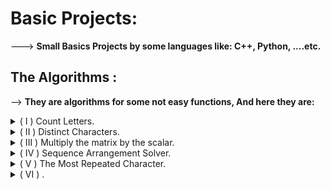 # Basic Projects:
---> **Small Basics Projects by some languages like: C++, Python, ....etc.**

## The Algorithms :
--> **They are algorithms for some not easy functions, And here they are:**

<details>
 <summary>( I ) Count Letters.</summary>

 1. ***Function `printRLE`***:
    - This function takes a string `s` as input.
    - It sorts the characters in the string in ascending order.
    - It then counts the occurrences of each character:
        - While the current character is the same as the next character, it increments the count and moves to the next character.
        - When the next character is different, it prints the character and its count.
    - The function effectively prints the Run-Length Encoding (RLE) of the input string.

 2. ***Main Function***:
    - The `main` function starts by enabling fast I/O using the `Hero` macro.
    - It reads a string `x` from standard input (keyboard).
    - It calls the `printRLE` function with `x` as the argument to print the RLE of the input string.

 3. ***End of Program***:
    - The program returns 0 to indicate successful execution.

In summary, this code reads a string, sorts its characters, and then prints the RLE (character followed by its count) of the string. For example, if the input string is "**aaabbbcc**", the output will be:
```
a : 3
b : 3
c : 2
```

</details>


<details>
 <summary>( II ) Distinct Characters.</summary>

 1. ***Function `cntDistinct`***:
    - The function `cntDistinct` takes a string `str` as its parameter.
    - It creates an `unordered_set` named `s`, which stores unique elements.
    - A `for` loop iterates over each character in the string `str`.
    - Each character is inserted into the set `s`. If the character is already present, the set remains unchanged because sets only store unique elements.
    - After the loop completes, the function returns the size of the set `s`, which represents the count of unique characters in the string.

 2. ***Main Function***:
    - The `main` function starts by declaring a string variable `e`.
    - It reads a string from standard input (keyboard) and stores it in `e`.
    - It then calls the `cntDistinct` function with `e` as the argument and prints the result, which is the number of unique characters in the string `e`.
    - Finally, the program returns 0, indicating successful execution.
 
 3. ***End of Program.***
</details>


<details>
 <summary>( III ) Multiply the matrix by the scalar.</summary>

 1. ***Function Definitions***:
    - `void read_matrix(ll row, ll column, int** matrix)`: This function reads the elements of a matrix from the user. It takes the number of rows and columns as well as a pointer to a pointer of integers (which represents the matrix) as arguments.
    - `void write_matrix(ll row, ll column, int** matrix)`: This function prints the matrix to the console. It also takes the number of rows and columns and the matrix as arguments.
    - `void multiply_by_scalar(ll row, ll column, int** matrix, ll scalar)`: This function multiplies each element of the matrix by a scalar value provided by the user.

 2. ***Main Function***:
    - The `main` function begins with a greeting message to the user.
    - It then prompts the user to enter the number of rows and columns for the matrix.
    - Memory is dynamically allocated for the matrix using `new` based on the number of rows and columns entered by the user.
    - The `read_matrix` function is called to read the matrix elements from the user.
    - The `write_matrix` function is called to print the original matrix.
    - The user is prompted to enter a scalar value.
    - The `multiply_by_scalar` function is called to multiply the matrix by the scalar.
    - The `write_matrix` function is called again to print the modified matrix.

 3. ***Program Flow***:
    - The user is interactively involved throughout the program, entering the size of the matrix, its elements, and the scalar value for multiplication.
    - The program outputs the matrix before and after the scalar multiplication.

 4. ***Memory Management***:
    - We allocate memory for the matrix dynamically using `new`.
    - After using the matrix, we free the allocated memory using `delete[]`.

 5. ***End of Program***:
    - We display a thank-you message and terminate the program.

</details>

<details>
 <summary>( IV )  Sequence Arrangement Solver.</summary>
 
 1. ***Input and Initialization***:
    - `int n;`: We declare an integer variable `n` to store the number of elements (people in line).
    - `cin >> n;`: We read the value of `n` from the standard input (keyboard).
    - `vector<int> arr(n), position(n, 0);`: We create two vectors:
        - `arr` to store the input sequence of people.
        - `position` to keep track of the positions directly behind each person (initialized with zeros).
    - `int x = 0;`: We initialize an integer variable `x` to zero. This variable will later store the starting position.

 2. ***Reading the Input Sequence***:
    - We use a `for` loop to read the input sequence into the `arr` vector.
    - If the current element is not `-1`, we update the `position` vector to reflect the position of that element in the sequence.
    - If the current element is `-1`, we set `x` to the current index plus one, indicating the starting position.

 3. ***Output the Sequence***:
    - We print the starting position (stored in `x`).
    - Then, we follow the chain of positions using a `while` loop:
        - If the next position is not zero (i.e., there's a valid successor), we print the next position and update `x` to that position.
        - We continue this process until we reach the end of the chain (when the next position is zero).

 4. ***End of Program.***
</details>


<details>
 <summary>( V ) The Most Repeated Character.</summary>

1. ***Function `mostFrequent`***:
    - This function takes a string `text` as input.
    - It initializes variables: `max` (to track the maximum count), `count` (to count occurrences of each character), and `maxCharcter` (to store the most frequent character).
    - The outer loop iterates over characters from space `' '` to tilde `'~'`.
    - The inner loop counts how many times the current character appears in the input string `text`.
    - If the count is greater than the current maximum, it updates the maximum count and the most frequent character.
    - The function returns the most frequent character.

2. ***Main Function***:
    - The `main` function starts by declaring an integer variable `test`.
    - It reads a string `txt` from standard input (keyboard).
    - It calls the `mostFrequent` function with `txt` as the argument and prints the result (the most frequent character).

3. ***End of Program.***:
    - The program returns 0 to indicate successful execution.
</details>


<details>
 <summary>( VI ) .</summary>

</details>
